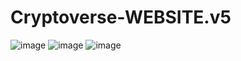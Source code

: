 # Cryptoverse-WEBSITE.v5
![image](https://user-images.githubusercontent.com/107072477/230027065-00d5820c-fc33-4d0d-8257-da39e86776ef.png)
![image](https://user-images.githubusercontent.com/107072477/230027117-ad29525a-6b61-4829-8ad0-d42078ac9e7f.png)
![image](https://user-images.githubusercontent.com/107072477/230027176-84241c0a-61b7-4433-9966-4681046f539f.png)
